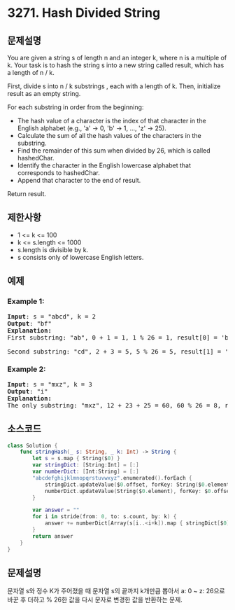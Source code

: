 # 3271. Hash Divided String

## 문제설명
You are given a string s of length n and an integer k, where n is a multiple of k. Your task is to hash the string s into a new string called result, which has a length of n / k.

First, divide s into n / k 
substrings
, each with a length of k. Then, initialize result as an empty string.

For each substring in order from the beginning:

- The hash value of a character is the index of that character in the English alphabet (e.g., 'a' → 0, 'b' → 1, ..., 'z' → 25).
- Calculate the sum of all the hash values of the characters in the substring.
- Find the remainder of this sum when divided by 26, which is called hashedChar.
- Identify the character in the English lowercase alphabet that corresponds to hashedChar.
- Append that character to the end of result.

Return result.

## 제한사항
- 1 <= k <= 100
- k <= s.length <= 1000
- s.length is divisible by k.
- s consists only of lowercase English letters.

## 예제
### Example 1:
<pre>
<b>Input</b>: s = "abcd", k = 2
<b>Output</b>: "bf"
<b>Explanation:</b>
First substring: "ab", 0 + 1 = 1, 1 % 26 = 1, result[0] = 'b'.

Second substring: "cd", 2 + 3 = 5, 5 % 26 = 5, result[1] = 'f'.
</pre>

### Example 2:
<pre>
<b>Input</b>: s = "mxz", k = 3
<b>Output</b>: "i"
<b>Explanation:</b>
The only substring: "mxz", 12 + 23 + 25 = 60, 60 % 26 = 8, result[0] = 'i'.
</pre>


## 소스코드
```Swift
class Solution {
    func stringHash(_ s: String, _ k: Int) -> String {
        let s = s.map { String($0) }
        var stringDict: [String:Int] = [:]
        var numberDict: [Int:String] = [:]
        "abcdefghijklmnopqrstuvwxyz".enumerated().forEach {
            stringDict.updateValue($0.offset, forKey: String($0.element))
            numberDict.updateValue(String($0.element), forKey: $0.offset)
        }

        var answer = ""
        for i in stride(from: 0, to: s.count, by: k) {
            answer += numberDict[Array(s[i..<i+k]).map { stringDict[$0] ?? 0 }.reduce(0, +) % 26] ?? ""
        }
        return answer
    }
}
```

## 문제설명
문자열 s와 정수 K가 주어졌을 때 문자열 s의 끝까지 k개만큼 뽑아서 a: 0 ~ z: 26으로 바꾼 후 더하고 % 26한 값을 다시 문자로 변경한 값을 반환하는 문제.